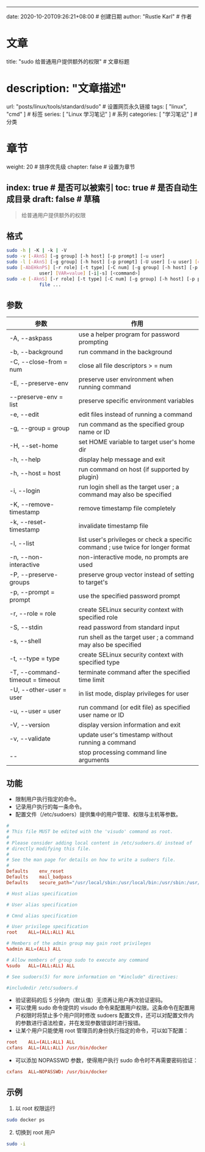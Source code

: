 ---
date: 2020-10-20T09:26:21+08:00  # 创建日期
author: "Rustle Karl"  # 作者

# 文章
title: "sudo 给普通用户提供额外的权限"  # 文章标题
# description: "文章描述"
url:  "posts/linux/tools/standard/sudo"  # 设置网页永久链接
tags: [ "linux", "cmd" ]  # 标签
series: [ "Linux 学习笔记" ]  # 系列
categories: [ "学习笔记" ]  # 分类

# 章节
weight: 20 # 排序优先级
chapter: false  # 设置为章节

index: true  # 是否可以被索引
toc: true  # 是否自动生成目录
draft: false  # 草稿
----

> 给普通用户提供额外的权限

## 格式

```bash
sudo -h | -K | -k | -V
sudo -v [-AknS] [-g group] [-h host] [-p prompt] [-u user]
sudo -l [-AknS] [-g group] [-h host] [-p prompt] [-U user] [-u user] [command]
sudo [-AbEHknPS] [-r role] [-t type] [-C num] [-g group] [-h host] [-p prompt] [-T timeout] [-u
            user] [VAR=value] [-i|-s] [<command>]
sudo -e [-AknS] [-r role] [-t type] [-C num] [-g group] [-h host] [-p prompt] [-T timeout] [-u user]
            file ...
```

## 参数

| 参数 | 作用 |
| -------- | -------- |
| -A, --askpass | use a helper program for password prompting |
| -b, --background | run command in the background |
| -C, --close-from = num | close all file descriptors > = num |
| -E, --preserve-env | preserve user environment when running command |
| --preserve-env = list | preserve specific environment variables |
| -e, --edit | edit files instead of running a command |
| -g, --group = group | run command as the specified group name or ID |
| -H, --set-home | set HOME variable to target user's home dir |
| -h, --help | display help message and exit |
| -h, --host = host | run command on host (if supported by plugin) |
| -i, --login | run login shell as the target user ; a command may also be specified |
| -K, --remove-timestamp | remove timestamp file completely |
| -k, --reset-timestamp | invalidate timestamp file |
| -l, --list | list user's privileges or check a specific command ; use twice for longer format |
| -n, --non-interactive | non-interactive mode, no prompts are used |
| -P, --preserve-groups | preserve group vector instead of setting to target's |
| -p, --prompt = prompt | use the specified password prompt |
| -r, --role = role | create SELinux security context with specified role |
| -S, --stdin | read password from standard input |
| -s, --shell | run shell as the target user ; a command may also be specified |
| -t, --type = type | create SELinux security context with specified type |
| -T, --command-timeout = timeout | terminate command after the specified time limit |
| -U, --other-user = user | in list mode, display privileges for user |
| -u, --user = user | run command (or edit file) as specified user name or ID |
| -V, --version | display version information and exit |
| -v, --validate | update user's timestamp without running a command |
| -- | stop processing command line arguments |

## 功能

- 限制用户执行指定的命令。
- 记录用户执行的每一条命令。
- 配置文件（/etc/sudoers）提供集中的用户管理、权限与主机等参数。

```conf
#
# This file MUST be edited with the 'visudo' command as root.
#
# Please consider adding local content in /etc/sudoers.d/ instead of
# directly modifying this file.
#
# See the man page for details on how to write a sudoers file.
#
Defaults	env_reset
Defaults	mail_badpass
Defaults	secure_path="/usr/local/sbin:/usr/local/bin:/usr/sbin:/usr/bin:/sbin:/bin:/snap/bin"

# Host alias specification

# User alias specification

# Cmnd alias specification

# User privilege specification
root	ALL=(ALL:ALL) ALL

# Members of the admin group may gain root privileges
%admin ALL=(ALL) ALL

# Allow members of group sudo to execute any command
%sudo	ALL=(ALL:ALL) ALL

# See sudoers(5) for more information on "#include" directives:

#includedir /etc/sudoers.d
```

- 验证密码的后 5 分钟内（默认值）无须再让用户再次验证密码。
- 可以使用 sudo 命令提供的 visudo 命令来配置用户权限。这条命令在配置用户权限时将禁止多个用户同时修改 sudoers 配置文件，还可以对配置文件内的参数进行语法检查，并在发现参数错误时进行报错。
- 让某个用户只能使用 root 管理员的身份执行指定的命令，可以如下配置：

```conf
root	ALL=(ALL:ALL) ALL
cxfans	ALL=(ALL:ALL) /usr/bin/docker
```

- 可以添加 NOPASSWD 参数，使得用户执行 sudo 命令时不再需要密码验证：

```conf
cxfans	ALL=NOPASSWD: /usr/bin/docker
```

## 示例

1. 以 root 权限运行

```bash
sudo docker ps
```

2. 切换到 root 用户

```bash
sudo -i
```

